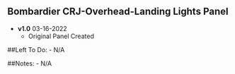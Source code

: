 ## Bombardier CRJ-Overhead-Landing Lights Panel
- **v1.0** 03-16-2022
    - Original Panel Created

	
##Left To Do:
    - N/A
	
##Notes:
    - N/A